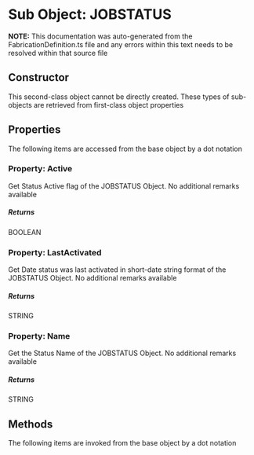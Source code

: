 # Sub Object: JOBSTATUS
**NOTE:** This documentation was auto-generated from the FabricationDefinition.ts file and any errors within this text needs to be resolved within that source file
## Constructor
This second-class object cannot be directly created. These types of sub-objects are retrieved from first-class object properties
## Properties
The following items are accessed from the base object by a dot notation
### Property: Active
Get Status Active flag of the JOBSTATUS Object.
No additional remarks available
##### Returns
BOOLEAN
### Property: LastActivated
Get Date status was last activated in short-date string format of the JOBSTATUS Object.
No additional remarks available
##### Returns
STRING
### Property: Name
Get the Status Name of the JOBSTATUS Object.
No additional remarks available
##### Returns
STRING
## Methods
The following items are invoked from the base object by a dot notation
